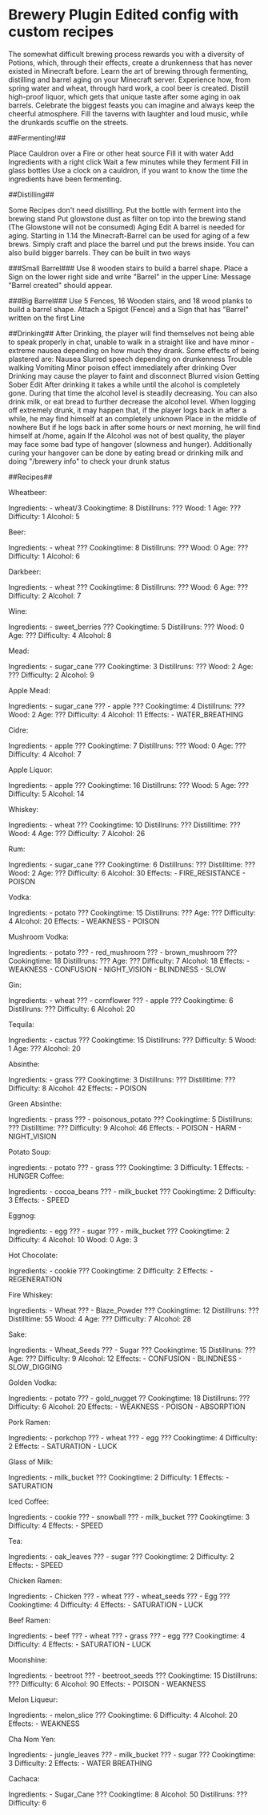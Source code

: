 # Brewery Plugin Edited config with custom recipes


The somewhat difficult brewing process rewards you with a diversity of Potions, which, through their
effects, create a drunkenness that has never existed in Minecraft before. Learn the art of brewing
through fermenting, distilling and barrel aging on your Minecraft server. Experience how, from spring
water and wheat, through hard work, a cool beer is created. Distill high-proof liquor, which gets that
unique taste after some aging in oak barrels. Celebrate the biggest feasts you can imagine and always
keep the cheerful atmosphere. Fill the taverns with laughter and loud music, while the drunkards scuffle
on the streets.


##Fermenting!## 

Place Cauldron over a Fire or other heat source Fill it with water Add Ingredients with a right click Wait a
few minutes while they ferment Fill in glass bottles Use a clock on a cauldron, if you want to know the
time the ingredients have been fermenting.


##Distilling##

Some Recipes don't need distilling. Put the bottle with ferment into the brewing stand Put
glowstone dust as filter on top into the brewing stand (The Glowstone will not be consumed) 
Aging Edit A barrel is needed for aging. Starting in 1.14 the Minecraft-Barrel can be
used for aging of a few brews. Simply craft and place the barrel und put the brews inside.
You can also build bigger barrels. They can be built in two ways

###Small Barrel###
Use 8 wooden stairs to build a barrel shape. Place a Sign on the lower right side and write "Barrel" in the upper Line:
Message "Barrel created" should appear.

###Big Barrel### 
Use 5 Fences, 16 Wooden stairs, and 18 wood planks to build a barrel shape. Attach a Spigot (Fence) and 
a Sign that has "Barrel" written on the first Line


##Drinking##
After Drinking, the player will find themselves not being able to speak properly in chat, unable to walk in
a straight like and have minor - extreme nausea depending on how much they drank.
Some effects of being plastered are: Nausea Slurred speech depending on drunkenness Trouble walking Vomiting Minor poison effect
immediately after drinking Over Drinking may cause the player to faint and disconnect Blurred vision
Getting Sober Edit After drinking it takes a while until the alcohol is completely gone. During that time
the alcohol level is steadily decreasing. You can also drink milk, or eat bread to further decrease the
alcohol level.
When logging off extremely drunk, it may happen that, if the player logs back in after a while, he may
find himself at an completely unknown Place in the middle of nowhere But if he logs back in after some
hours or next morning, he will find himself at /home, again If the Alcohol was not of best quality, the
player may face some bad type of hangover (slowness and hunger).
Additionally curing your hangover can be done by eating bread or drinking milk and doing "/brewery
info" to check your drunk status


##Recipes##

Wheatbeer:
         
   Ingredients:
     - wheat/3
   Cookingtime: 8
   Distillruns: ???
   Wood: 1
   Age: ???
   Difficulty: 1
   Alcohol: 5

 Beer:
          
   Ingredients:
     - wheat ???
   Cookingtime: 8
   Distillruns: ???
   Wood: 0
   Age: ???
   Difficulty: 1
   Alcohol: 6

 Darkbeer:
    
   Ingredients:
     - wheat ???
   Cookingtime: 8
   Distillruns: ???
   Wood: 6
   Age: ???
   Difficulty: 2
   Alcohol: 7

 Wine:
           
   Ingredients:
     - sweet_berries ???
   Cookingtime: 5
   Distillruns: ???
   Wood: 0
   Age: ???
   Difficulty: 4
   Alcohol: 8

 Mead:
          
   Ingredients:
     - sugar_cane ???
   Cookingtime: 3
   Distillruns: ???
   Wood: 2
   Age: ???
   Difficulty: 2
   Alcohol: 9

 Apple Mead:
         
   Ingredients:
     - sugar_cane ???
     - apple ???
   Cookingtime: 4
   Distillruns: ???
   Wood: 2
   Age: ???
   Difficulty: 4
   Alcohol: 11
   Effects:
     - WATER_BREATHING

 Cidre:
         
   Ingredients:
     - apple ???
   Cookingtime: 7
   Distillruns: ???
   Wood: 0
   Age: ???
   Difficulty: 4
   Alcohol: 7

 Apple Liquor:
            
   Ingredients:
     - apple ???
   Cookingtime: 16
   Distillruns: ???
   Wood: 5
   Age: ???
   Difficulty: 5
   Alcohol: 14

 Whiskey:
    
   Ingredients:
     - wheat ???
   Cookingtime: 10
   Distillruns: ???
   Distilltime: ???
   Wood: 4
   Age: ???
   Difficulty: 7
   Alcohol: 26

 Rum:
             
   Ingredients:
     - sugar_cane ???
   Cookingtime: 6
   Distillruns: ???
   Distilltime: ???
   Wood: 2
   Age: ???
   Difficulty: 6
   Alcohol: 30
   Effects:
     - FIRE_RESISTANCE
     - POISON

 Vodka:
    
   Ingredients:
     - potato ???
   Cookingtime: 15
   Distillruns: ???
   Age: ???
   Difficulty: 4
   Alcohol: 20
   Effects:
     - WEAKNESS
     - POISON

 Mushroom Vodka:
          
   Ingredients:
     - potato ???
     - red_mushroom ???
     - brown_mushroom ???
   Cookingtime: 18
   Distillruns: ???
   Age: ???
   Difficulty: 7
   Alcohol: 18
   Effects:
     - WEAKNESS
     - CONFUSION
     - NIGHT_VISION
     - BLINDNESS
     - SLOW

 Gin:
         
   Ingredients:
     - wheat ???
     - cornflower ???
     - apple ???
   Cookingtime: 6
   Distillruns: ???
   Difficulty: 6
   Alcohol: 20

 Tequila:
         
   Ingredients:
     - cactus ???
   Cookingtime: 15
   Distillruns: ???
   Difficulty: 5
   Wood: 1
   Age: ???
   Alcohol: 20

 Absinthe:
    
   Ingredients:
     - grass ???
   Cookingtime: 3
   Distillruns: ???
   Distilltime: ???
   Difficulty: 8
   Alcohol: 42
   Effects:
     - POISON

 Green Absinthe:
        
   Ingredients:
     - prass ???
     - poisonous_potato ???
   Cookingtime: 5
   Distillruns: ???
   Distilltime: ???
   Difficulty: 9
   Alcohol: 46
   Effects:
     - POISON
     - HARM
     - NIGHT_VISION

 Potato Soup:
        
   ingredients:
     - potato ???
     - grass ???
   Cookingtime: 3
   Difficulty: 1
   Effects:
     - HUNGER
 Coffee:
     
   Ingredients:
     - cocoa_beans ???
     - milk_bucket ???
   Cookingtime: 2
   Difficulty: 3
   Effects:
     - SPEED

 Eggnog:
     
   Ingredients:
     - egg ???
     - sugar ???
     - milk_bucket ???
   Cookingtime: 2
   Difficulty: 4
   Alcohol: 10
   Wood: 0
   Age: 3

 Hot Chocolate:
    
   Ingredients:
    - cookie ???
   Cookingtime: 2
   Difficulty: 2
   Effects:
     - REGENERATION

 Fire Whiskey:
   
   Ingredients:
     - Wheat ???
     - Blaze_Powder ???
   Cookingtime: 12
   Distillruns: ???
   Distilltime: 55
   Wood: 4
   Age: ???
   Difficulty: 7
   Alcohol: 28

 Sake:
   
   Ingredients:
     - Wheat_Seeds ???
     - Sugar ???
   Cookingtime: 15
   Distillruns: ???
   Age: ??? 
   Difficulty: 9
   Alcohol: 12
   Effects: 
     - CONFUSION
     - BLINDNESS
     - SLOW_DIGGING

 Golden Vodka:
 
   Ingredients:
    - potato ???
    - gold_nugget ??
   Cookingtime: 18
   Distillruns: ???
   Difficulty: 6
   Alcohol: 20
   Effects:
     - WEAKNESS
     - POISON
     - ABSORPTION

 Pork Ramen:
   
   Ingredients: 
     - porkchop ???
     - wheat ???
     - egg ???
   Cookingtime: 4
   Difficulty: 2
   Effects: 
     - SATURATION
     - LUCK
  
 Glass of Milk: 
    
   Ingredients:
     - milk_bucket ???
   Cookingtime: 2
   Difficulty: 1
   Effects:
     - SATURATION

 Iced Coffee:
       
   Ingredients:
     - cookie ???
     - snowball ???
     - milk_bucket ???
   Cookingtime: 3
   Difficulty: 4
   Effects:
     - SPEED

 Tea:
          
   Ingredients:
     - oak_leaves ???
     - sugar ???
   Cookingtime: 2
   Difficulty: 2
   Effects:
     - SPEED

 Chicken Ramen:
        
   Ingredients: 
     - Chicken ???
     - wheat ???
     - wheat_seeds ???
     - Egg ???
   Cookingtime: 4
   Difficulty: 4
   Effects: 
     - SATURATION
     - LUCK

 Beef Ramen:
       
   Ingredients: 
     - beef ???
     - wheat ???
     - grass ???
     - egg ???
   Cookingtime: 4
   Difficulty: 4
   Effects: 
     - SATURATION
     - LUCK

 Moonshine:
       
   Ingredients: 
     - beetroot ???
     - beetroot_seeds ???
   Cookingtime: 15
   Distillruns: ???
   Difficulty: 6
   Alcohol: 90
   Effects: 
     - POISON
     - WEAKNESS

 Melon Liqueur:
       
   Ingredients: 
     - melon_slice ???
   Cookingtime: 6
   Difficulty: 4
   Alcohol: 20
   Effects: 
     - WEAKNESS

 Cha Nom Yen:

   Ingredients: 
     - jungle_leaves ???
     - milk_bucket ???
     - sugar ???
   Cookingtime: 3
   Difficulty: 2
   Effects: 
     - WATER BREATHING

 Cachaca:

   Ingredients: 
     - Sugar_Cane ???
   Cookingtime: 8
   Alcohol: 50
   Distillruns: ???
   Difficulty: 6
